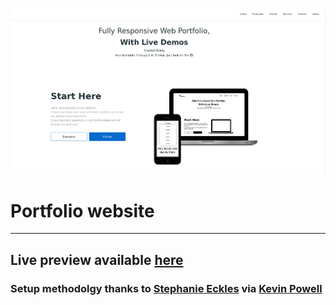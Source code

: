 ![Sonatic site](screenshot.png)

# Portfolio website

---

## Live preview available [here](http://sonatic.dev)

### Setup methodolgy thanks to [Stephanie Eckles](https://thinkdobecreate.com/articles/minimum-static-site-sass-setup) via [Kevin Powell](https://www.kevinpowell.co)
